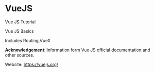 # VueJS
Vue JS Tutorial

Vue JS Basics

Includes Routing,VueX

**Acknowledgement**:
Information form Vue JS official documentation and other sources.

Website: https://vuejs.org/